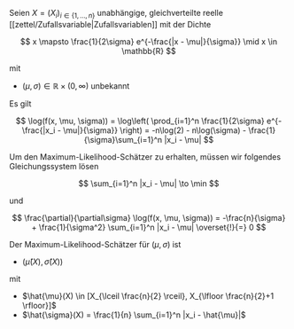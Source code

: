 Seien $X = (X_i)_{i \in \{ 1, \dots, n \}}$ unabhängige, gleichverteilte reelle [[zettel/Zufallsvariable|Zufallsvariablen]] mit der Dichte

$$
	x \mapsto \frac{1}{2\sigma} e^{-\frac{|x - \mu|}{\sigma}} \mid x \in \mathbb{R}
$$

mit
- $(\mu, \sigma) \in \mathbb{R} \times (0, \infty)$ unbekannt

Es gilt

$$
	\log(f(x, \mu, \sigma)) = \log\left( \prod_{i=1}^n \frac{1}{2\sigma} e^{-\frac{|x_i - \mu|}{\sigma}} \right) = -n\log(2) - n\log(\sigma) - \frac{1}{\sigma}\sum_{i=1}^n |x_i - \mu|
$$

Um den Maximum-Likelihood-Schätzer zu erhalten, müssen wir folgendes Gleichungssystem lösen

$$
	\sum_{i=1}^n |x_i - \mu| \to \min
$$

und

$$
	\frac{\partial}{\partial\sigma} \log(f(x, \mu, \sigma)) = -\frac{n}{\sigma} + \frac{1}{\sigma^2} \sum_{i=1}^n |x_i - \mu| \overset{!}{=} 0
$$

Der Maximum-Likelihood-Schätzer für $(\mu, \sigma)$ ist
- $(\hat{\mu}(X), \hat{\sigma}(X))$

mit
- $\hat{\mu}(X) \in [X_{\lceil \frac{n}{2} \rceil}, X_{\lfloor \frac{n}{2}+1 \rfloor}]$
- $\hat{\sigma}(X) = \frac{1}{n} \sum_{i=1}^n |x_i - \hat{\mu}|$